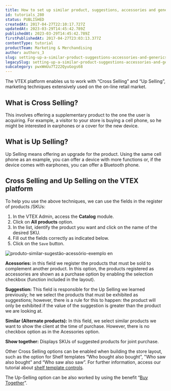 ```yaml
---
title: How to set up similar product, suggestions, accessories and generics
id: tutorials_280
status: PUBLISHED
createdAt: 2017-04-27T22:10:17.727Z
updatedAt: 2023-03-29T14:45:42.789Z
publishedAt: 2023-03-29T14:45:42.789Z
firstPublishedAt: 2017-04-27T23:03:13.377Z
contentType: tutorial
productTeam: Marketing & Merchandising
author: authors_3
slug: setting-up-a-similar-product-suggestions-accessories-and-generics
legacySlug: setting-up-a-similar-product-suggestions-accessories-and-generics
subcategory: pwxWmUu7T222QyuGogs68
---
```


The VTEX platform enables us to work with “Cross Selling” and “Up Selling”, marketing techniques extensively used on the on-line retail market.

## What is Cross Selling?

This involves offering a supplementary product to the one the user is acquiring. For example, a visitor to your store is buying a cell phone, so he might be interested in earphones or a cover for the new device.

## What is Up Selling?

Up Selling means offering an upgrade for the product. Using the same cell phone as an example, you can offer a device with more functions or, if the device comes with earphones, you can offer a Bluetooth phone.

## Cross Selling and Up Selling on the VTEX platform

To help you use the above techniques, we can use the fields in the register of products /SKUs:

1. In the VTEX Admin, access the **Catalog** module.
2. Click on **All products** option.
3. In the list, identify the product you want and click on the name of the desired SKU.
4. Fill out the fields correctly as indicated below.
5. Click on the `Save` button.

![produto-similar-sugestão-acessório-exemplo en](https://images.ctfassets.net/alneenqid6w5/4HXcbiIWFGY4eum8MSWwYs/ab6fde2f960fdca559c6a2ec3419fa55/produto-simular-sugest__o-acess__rio-exemplo_en.png)

**Acessories:** in this field we register the products that must be sold to complement another product. In this option, the products registered as accessories are shown as a purchase option by enabling the selection checkbox (function included in the layout).

**Suggestion:** This field is responsible for the Up Selling we learned previously; he we select the products that must be exhibited as suggestions; however, there is a rule for this to happen: the product will only be exhibited if the value of the suggestion is greater than the product we are looking at.

**Similar (Alternate products):** In this field, we select similar products we want to show the client at the time of purchase. However, there is no checkbox option as in the Acessories option.

**Show together:** Displays SKUs of suggested products for joint purchase.

Other Cross Selling options can be enabled when building the store layout, such as the option for Shelf templates “Who bought also bought”, "Who saw also bought" and “Who saw also saw”. For further information, access our tutorial about [shelf template controls](https://help.vtex.com/en/tutorial/list-of-controls-for-templates--tutorials_563).

The Up-Selling option can be also worked by using the benefit “[Buy Together](http://help.vtex.com/en/tutorial/buy-together)”.
